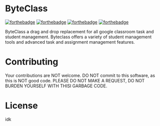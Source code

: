 # ByteClass

[![forthebadge](https://forthebadge.com/images/badges/made-with-typescript.svg)](https://forthebadge.com)
[![forthebadge](https://forthebadge.com/images/badges/built-with-love.svg)](https://forthebadge.com)
[![forthebadge](https://forthebadge.com/images/badges/it-works-why.svg)](https://forthebadge.com)
[![forthebadge](https://forthebadge.com/images/badges/not-a-bug-a-feature.svg)](https://forthebadge.com)

ByteClass a drag and drop replacement for all google classroom
task and student management. Byteclass offers a variety of student
management tools and advanced task and assignment management features.

# Contributing

Your contributions are NOT welcome. DO NOT commit to this software, as this is NOT good code. PLEASE DO NOT MAKE A REQUEST, DO NOT BURDEN YOURSELF WITH THISI GARBAGE CODE.

# License

idk
